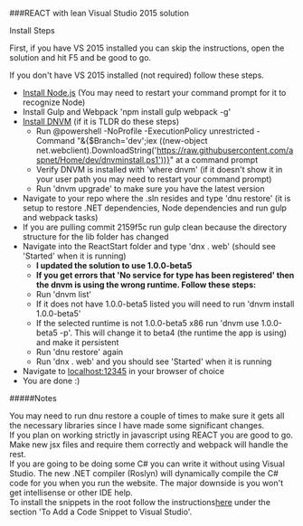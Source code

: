 ###REACT with lean Visual Studio 2015 solution

Install Steps

First, if you have VS 2015 installed you can skip the instructions, open the solution and hit F5 and be good to go.

If you don't have VS 2015 installed (not required) follow these steps.

* [Install Node.js](https://nodejs.org/download/) (You may need to restart your command prompt for it to recognize Node)
* Install Gulp and Webpack 'npm install gulp webpack -g'
* [Install DNVM](https://github.com/aspnet/Home/) (if it is TLDR do these steps)
    * Run @powershell -NoProfile -ExecutionPolicy unrestricted -Command "&{$Branch='dev';iex ((new-object net.webclient).DownloadString('https://raw.githubusercontent.com/aspnet/Home/dev/dnvminstall.ps1'))}" at a command prompt
    * Verify DNVM is installed with 'where dnvm' (if it doesn't show it in your user path you may need to restart your command prompt)
    * Run 'dnvm upgrade' to make sure you have the latest version
* Navigate to your repo where the .sln resides and type 'dnu restore' (it is setup to restore .NET dependencies, Node dependencies and run gulp and webpack tasks)
* If you are pulling commit 2159f5c run gulp clean because the directory structure for the lib folder has changed
* Navigate into the ReactStart folder and type 'dnx . web' (should see 'Started' when it is running)
    * **I updated the solution to use 1.0.0-beta5**
    * **If you get errors that 'No service for type has been registered' then the dnvm is using the wrong runtime. Follow these steps:**
    * Run 'dnvm list'
    * If it does not have 1.0.0-beta5 listed you will need to run 'dnvm install 1.0.0-beta5'
    * If the selected runtime is not 1.0.0-beta5 x86 run 'dnvm use 1.0.0-beta5 -p'. This will change it to beta4 (the runtime the app is using) and make it persistent
    * Run 'dnu restore' again
    * Run 'dnx . web' and you should see 'Started' when it is running
* Navigate to [localhost:12345](http://localhost:12345) in your browser of choice
* You are done :)

#####Notes

You may need to run dnu restore a couple of times to make sure it gets all the necessary libraries since I have made some significant changes.  
If you plan on working strictly in javascript using REACT you are good to go. Make new jsx files and require them correctly and webpack will handle the rest.  
If you are going to be doing some C# you can write it without using Visual Studio. The new .NET compiler (Roslyn) will dynamically compile the C# code for you when you run the website. The major downside is you won't get intellisense or other IDE help.  
To install the snippets in the root follow the instructions[here](https://msdn.microsoft.com/en-us/library/ms165394.aspx) under the section 'To Add a Code Snippet to Visual Studio'.  